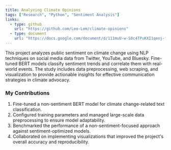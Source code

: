 ```yaml
---
title: Analyzing Climate Opinions
tags: ["Research", "Python", "Sentiment Analysis"]
links:
  - type: github
    url: "https://github.com/Leo-Lem/climate-opinions"
  - type: document
    url: "https://docs.google.com/document/d/111muU-w-S8c4TPuKXI1qenj-fPwhlx8sO-yx6_PkWSk/edit?usp=sharing"
---
```


This project analyzes public sentiment on climate change using NLP techniques on social media data from Twitter, YouTube, and Bluesky. Fine-tuned BERT models classify sentiment trends and correlate them with real-world events. The study includes data preprocessing, web scraping, and visualization to provide actionable insights for effective communication strategies in climate advocacy.

### My Contributions

1. Fine-tuned a non-sentiment BERT model for climate change-related text classification.
2. Configured training parameters and managed large-scale data preprocessing to ensure model adaptability.
3. Benchmarked the performance of a non-sentiment-focused approach against sentiment-optimized models.
4. Collaborated on implementing visualizations that improved the project's overall accuracy and reproducibility.